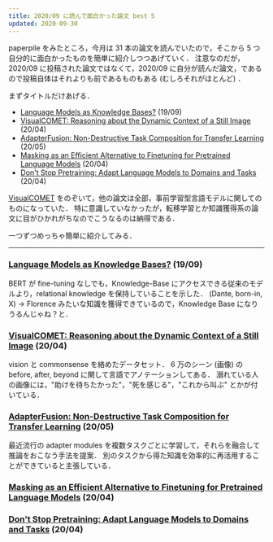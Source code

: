 ```yaml
---
title: 2020/09 に読んで面白かった論文 best 5
updated: 2020-09-30
---
```


paperpile をみたところ，今月は 31 本の論文を読んでいたので，そこから 5 つ自分的に面白かったものを簡単に紹介しつつあげていく．
注意なのだが，2020/09 に投稿された論文ではなくて，2020/09 に自分が読んだ論文，であるので投稿自体はそれよりも前であるものもある (むしろそれがほとんど) ．

まずタイトルだけあげる．

- [Language Models as Knowledge Bases?](https://arxiv.org/abs/1909.01066) (19/09)
- [VisualCOMET: Reasoning about the Dynamic Context of a Still Image](https://arxiv.org/abs/2004.10796) (20/04)
- [AdapterFusion: Non-Destructive Task Composition for Transfer Learning](https://arxiv.org/abs/2005.00247) (20/05)
- [Masking as an Efficient Alternative to Finetuning for Pretrained Language Models](https://arxiv.org/abs/2004.12406) (20/04)
- [Don't Stop Pretraining: Adapt Language Models to Domains and Tasks](https://arxiv.org/abs/2004.10964) (20/04)

[VisualCOMET](https://arxiv.org/abs/2004.10796) をのぞいて，他の論文は全部，事前学習型言語モデルに関してのものになっていた．
特に意識していなかったが，転移学習とか知識獲得系の論文に目がひかれがちなのでこうなるのは納得である．

一つずつめっちゃ簡単に紹介してみる．

---

### [Language Models as Knowledge Bases?](https://arxiv.org/abs/1909.01066) (19/09)
BERT が fine-tuning なしでも，Knowledge-Base にアクセスできる従来のモデルより，relational knowledge を保持していることを示した．
(Dante, born-in, X) → Florence みたいな知識を獲得できているので，Knowledge Base になりうるんじゃね？と．

### [VisualCOMET: Reasoning about the Dynamic Context of a Still Image](https://arxiv.org/abs/2004.10796) (20/04)
vision と commonsense を絡めたデータセット． 6 万のシーン (画像) の before, after, beyond に関して言語でアノテーションしてある．
溺れている人の画像には，"助けを待ちたかった"，"死を感じる"，"これから叫ぶ" とかが付いている．

### [AdapterFusion: Non-Destructive Task Composition for Transfer Learning](https://arxiv.org/abs/2005.00247) (20/05)
最近流行の adapter modules を複数タスクごとに学習して，それらを融合して推論をおこなう手法を提案．
別のタスクから得た知識を効率的に再活用することができていると主張している．

### [Masking as an Efficient Alternative to Finetuning for Pretrained Language Models](https://arxiv.org/abs/2004.12406) (20/04)
### [Don't Stop Pretraining: Adapt Language Models to Domains and Tasks](https://arxiv.org/abs/2004.10964) (20/04)

